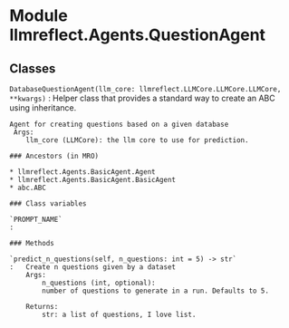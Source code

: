 Module llmreflect.Agents.QuestionAgent
======================================

Classes
-------

`DatabaseQuestionAgent(llm_core: llmreflect.LLMCore.LLMCore.LLMCore, **kwargs)`
:   Helper class that provides a standard way to create an ABC using
    inheritance.
    
    Agent for creating questions based on a given database
     Args:
        llm_core (LLMCore): the llm core to use for prediction.

    ### Ancestors (in MRO)

    * llmreflect.Agents.BasicAgent.Agent
    * llmreflect.Agents.BasicAgent.BasicAgent
    * abc.ABC

    ### Class variables

    `PROMPT_NAME`
    :

    ### Methods

    `predict_n_questions(self, n_questions: int = 5) ‑> str`
    :   Create n questions given by a dataset
        Args:
            n_questions (int, optional):
            number of questions to generate in a run. Defaults to 5.
        
        Returns:
            str: a list of questions, I love list.